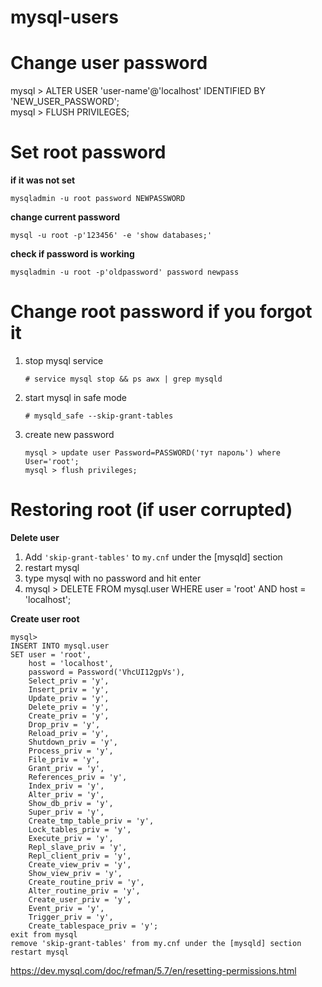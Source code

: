 mysql-users
===========
# Change user password
mysql > ALTER USER 'user-name'@'localhost' IDENTIFIED BY 'NEW_USER_PASSWORD';  
mysql > FLUSH PRIVILEGES;

# Set root password
**if it was not set**

`mysqladmin -u root password NEWPASSWORD`

**change current password**

`mysql -u root -p'123456' -e 'show databases;'`

**check if password is working**

`mysqladmin -u root -p'oldpassword' password newpass`

# Change root password if you forgot it
1. stop mysql service

    `# service mysql stop && ps awx | grep mysqld`

2. start mysql in safe mode

    `# mysqld_safe --skip-grant-tables`
    
 3. create new password

    `mysql > update user Password=PASSWORD('тут пароль') where User='root';`  
    `mysql > flush privileges;`

# Restoring root (if user corrupted)

**Delete user**
1. Add `'skip-grant-tables'` to `my.cnf` under the [mysqld] section
2. restart mysql
3. type mysql with no password and hit enter
4. mysql > DELETE FROM mysql.user WHERE  user = 'root' AND host = 'localhost'; 

**Create user root**
```
mysql> 
INSERT INTO mysql.user 
SET user = 'root', 
    host = 'localhost', 
    password = Password('VhcUI12gpVs'), 
    Select_priv = 'y',
    Insert_priv = 'y',
    Update_priv = 'y',
    Delete_priv = 'y',
    Create_priv = 'y',
    Drop_priv = 'y',
    Reload_priv = 'y',
    Shutdown_priv = 'y',
    Process_priv = 'y',
    File_priv = 'y',
    Grant_priv = 'y',
    References_priv = 'y',
    Index_priv = 'y',
    Alter_priv = 'y',
    Show_db_priv = 'y',
    Super_priv = 'y',
    Create_tmp_table_priv = 'y',
    Lock_tables_priv = 'y',
    Execute_priv = 'y',
    Repl_slave_priv = 'y',
    Repl_client_priv = 'y',
    Create_view_priv = 'y',
    Show_view_priv = 'y',
    Create_routine_priv = 'y',
    Alter_routine_priv = 'y',
    Create_user_priv = 'y',
    Event_priv = 'y',
    Trigger_priv = 'y',
    Create_tablespace_priv = 'y';
exit from mysql
remove 'skip-grant-tables' from my.cnf under the [mysqld] section
restart mysql
```
https://dev.mysql.com/doc/refman/5.7/en/resetting-permissions.html